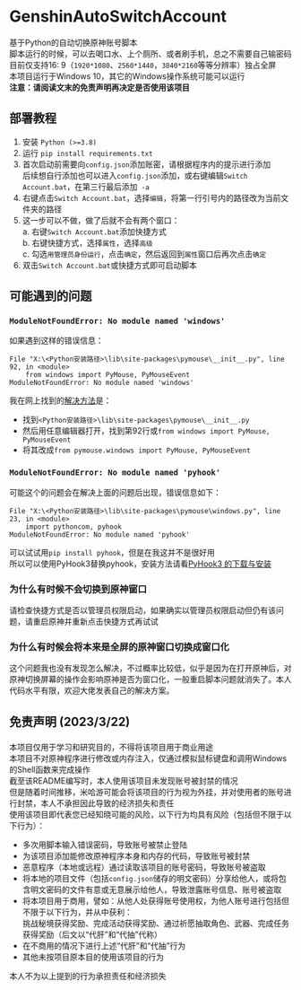 # GenshinAutoSwitchAccount

基于Python的自动切换原神账号脚本<br>
脚本运行的时候，可以去喝口水、上个厕所、或者刷手机，总之不需要自己输密码 <br>
目前仅支持16: 9（`1920*1080`、`2560*1440`，`3840*2160`等等分辨率）独占全屏<br>
本项目运行于Windows 10，其它的Windows操作系统可能可以运行<br>
<b>注意：请阅读文末的免责声明再决定是否使用该项目</b><br>
## 部署教程

1. 安装 `Python (>=3.8)`<br>
2. 运行 `pip install requirements.txt`<br>
3. 首次启动前需要向`config.json`添加账密，请根据程序内的提示进行添加<br>
   后续想自行添加也可以进入`config.json`添加，或右键编辑`Switch Account.bat`，在第三行最后添加` -a`<br>
4. 右键点击`Switch Account.bat`，选择`编辑`，将第一行引号内的路径改为当前文件夹的路径<br>
5. 这一步可以不做，做了后就不会有两个窗口：<br>
   a. 右键`Switch Account.bat`添加快捷方式<br>
   b. 右键快捷方式，选择`属性`，选择`高级`<br>
   c. 勾选`用管理员身份运行`，点击`确定`，然后返回到`属性`窗口后再次点击`确定`<br>
6. 双击`Switch Account.bat`或快捷方式即可启动脚本<br>

## 可能遇到的问题

### `ModuleNotFoundError: No module named 'windows'`
如果遇到这样的错误信息：
```shell
File "X:\<Python安装路径>\lib\site-packages\pymouse\__init__.py", line 92, in <module>
    from windows import PyMouse, PyMouseEvent
ModuleNotFoundError: No module named 'windows'
```
我在网上找到的[解决方法](https://cloud.tencent.com/developer/article/1682994)是：<br>
 - 找到`<Python安装路径>\lib\site-packages\pymouse\__init__.py`<br>
 - 然后用任意编辑器打开，找到第92行或`from windows import PyMouse, PyMouseEvent`<br>
 - 将其改成`from pymouse.windows import PyMouse, PyMouseEvent`

### `ModuleNotFoundError: No module named 'pyhook'`
可能这个的问题会在解决上面的问题后出现，错误信息如下：
```shell
File "X:\<Python安装路径>\lib\site-packages\pymouse\windows.py", line 23, in <module>
    import pythoncom, pyhook
ModuleNotFoundError: No module named 'pyhook'
```
可以试试用`pip install pyhook`，但是在我这并不是很好用<br>
所以可以使用PyHook3替换pyhook，安装方法请看[PyHook3 的下载与安装](https://blog.csdn.net/weixin_45752790/article/details/112503807)


### 为什么有时候不会切换到原神窗口
请检查快捷方式是否以管理员权限启动，如果确实以管理员权限启动但仍有该问题，请重启原神并重新点击快捷方式再试试


### 为什么有时候会将本来是全屏的原神窗口切换成窗口化
这个问题我也没有发现怎么解决，不过概率比较低，似乎是因为在打开原神后，对原神切换屏幕的操作会影响原神是否为窗口化，一般重启脚本问题就消失了。本人代码水平有限，欢迎大佬发表自己的解决方案。


## <p><strong>免责声明 (2023/3/22)</strong><p>
本项目仅用于学习和研究目的，不得将该项目用于商业用途<br>
本项目不对原神程序进行修改或内存注入，仅通过模拟鼠标键盘和调用Windows的Shell函数来完成操作<br>
截至该README编写时，本人使用该项目未发现账号被封禁的情况<br>
但是随着时间推移，米哈游可能会将该项目的行为视为外挂，并对使用者的账号进行封禁，本人不承担因此导致的经济损失和责任<br>
使用该项目即代表您已经知晓可能的风险，以下行为均具有风险（包括但不限于以下行为）：
 - 多次用脚本输入错误密码，导致账号被禁止登陆<br>
 - 为该项目添加能修改原神程序本身和内存的代码，导致账号被封禁<br>
 - 恶意程序（本地或远程）通过读取该项目的账号密码，导致账号被盗取<br>
 - 将本地的项目文件（包括`config.json`储存的明文密码）分享给他人，或将包含明文密码的文件有意或无意展示给他人，导致泄露账号信息、账号被盗取<br>
 - 将本项目用于商用，譬如：从他人处获得账号使用权，为他人账号进行包括但不限于以下行为，并从中获利：<br>
   挑战秘境获得奖励、完成活动获得奖励、通过祈愿抽取角色、武器、完成任务获得奖励（后文以“代肝”和“代抽”代称）<br>
 - 在不商用的情况下进行上述“代肝”和“代抽”行为<br>
 - 其他未按项目原本目的使用该项目的行为<br>
   
本人不为以上提到的行为承担责任和经济损失<br>
